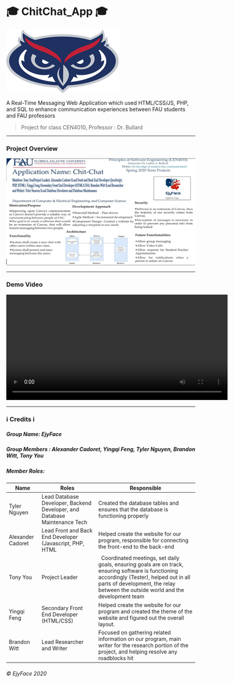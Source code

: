 # 🎓 ChitChat_App 🎓
![Hello](./images/message_owl.png)

A Real-Time Messaging Web Application which used HTML/CSS/JS, PHP, and SQL to enhance communication experiences between FAU students and FAU professors
> Project for class CEN4010, Professor : Dr. Bullard
- - -
### Project Overview
![ChitChat](./images/project_img.png)

- - -
### Demo Video
<video width="590" height="280" controls loading="lazy">
<source src="/demo_video/chitchat.mp4" type="video/mp4">Your browser does not support HTML video.</video>

- - -
### ℹ️ Credits ℹ️
##### Group Name: EjyFace
##### Group Members : Alexander Cadoret, Yingqi Feng, Tyler Nguyen, Brandon Witt, Tony You

##### Member Roles:
|Name|Roles|Responsible|
|--|--|--|
|Tyler Nguyen|Lead Database Developer, Backend Developer, and Database Maintenance Tech|Created the database tables and ensures that the database is functioning properly|
|Alexander Cadoret|Lead Front and Back End Developer (Javascript, PHP, HTML|Helped create the website for our program, responsible for connecting the front-end to the back-end|
|Tony You|Project Leader|  Coordinated meetings, set daily goals, ensuring goals are on track, ensuring software is functioning accordingly (Tester), helped out in all parts of development, the relay between the outside world and the development team|
|Yingqi Feng|Secondary Front End Developer (HTML/CSS)|Helped create the website for our program and created the theme of the website and figured out the overall layout.
|Brandon Witt|Lead Researcher and Writer|Focused on gathering related information on our program, main writer for the research portion of the project, and helping resolve any roadblocks hit|

###### © EjyFace 2020




